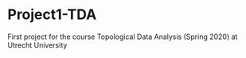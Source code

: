 # Project1-TDA
First project for the course Topological Data Analysis (Spring 2020) at Utrecht University
